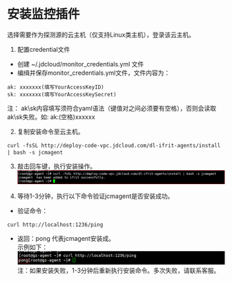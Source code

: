 # 安装监控插件
选择需要作为探测源的云主机（仅支持Linux类主机），登录该云主机。  
1. 配置credential文件  
  - 创建 ~/.jdcloud/monitor_credentials.yml 文件  
  - 编缉并保存monitor_credentials.yml文件，文件内容为：  
```
ak: xxxxxxx(填写YourAccessKeyID)   
sk: xxxxxxx(填写YourAccessKeySecret) 
```
   注： ak\sk内容填写须符合yaml语法（键值对之间必须要有空格），否则会读取ak\sk失败。如: ak:(空格)xxxxxx

2. 复制安装命令至云主机。  
```
curl -fsSL http://deploy-code-vpc.jdcloud.com/dl-ifrit-agents/install | bash -s jcmagent
```  

3. 敲击回车键，执行安装操作。  
   ![安装Agent](../../../../../image/Cloud-Detection/install-new1.png)  

4. 等待1-3分钟，执行以下命令验证jcmagent是否安装成功。  
  - 验证命令：
```
curl http://localhost:1236/ping
```
  - 返回：pong  代表jcmagent安装成。  
  示例如下：  
 ![安装Agent](../../../../../image/Cloud-Detection/install-new2.png)    
 注：如果安装失败，1-3分钟后重新执行安装命令。多次失败，请联系客服。
